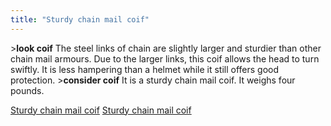 ```yaml
---
title: "Sturdy chain mail coif"
---
```


\>**look coif**
The steel links of chain are slightly larger and sturdier than other
chain mail
armours. Due to the larger links, this coif allows the head to turn
swiftly. It
is less hampering than a helmet while it still offers good protection.
\>**consider coif**
It is a sturdy chain mail coif.
It weighs four pounds.

[Sturdy chain mail coif](Category:_Chain_equipment "wikilink") [Sturdy
chain mail coif](Category:Head_items "wikilink")